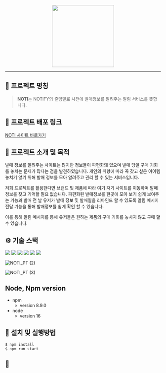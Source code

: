 <div align="center">
<img src="https://user-images.githubusercontent.com/40348689/116185242-2edd0a80-a75c-11eb-80ac-f7e63af3798b.png" width="200" height="200" />
</div>

------------------------------------------------------------------------

## 🔔 프로젝트 명칭 

> **NOTI**는 NOTIFY의 줄임말로 사전에 발매정보를 알려주는 알림 서비스를 뜻합니다. 

##  🎥 프로젝트 배포 링크

[NOTI 사이트 바로가기](https://noti-alarm.netlify.app) 

 

## 🎯 프로젝트 소개 및 목적

발매 정보를 알려주는 사이트는 많지만 정보들이 파편화돼 있으며 발매 당일 구매 기회를 놓치는 문제가 많다는 점을 발견하였습니다. 개인의 취향에 따라 꼭 갖고 싶은 아이템 놓치기 않기 위해 발매 정보를 모아 알려주고 관리 할 수 있는 서비스입니다.

저희 프로젝트를 활용한다면 브랜드 및 제품에 따라 여기 저기 사이트를 이동하며 발매 정보를 찾고 기억할 필요 없습니다. 파편화된 발매정보를 한곳에 모아 보기 쉽게 보여주는 기능과 발매 전 날 유저가 발매 정보 및 발매일을 리마인드 할 수 있도록 알림 메시지 전달 기능을 통해 발매정보를 쉽게 확인 할 수 있습니다.

이를 통해 알림 메시지를 통해 유저들은 원하는 제품의 구매 기회를 놓치지 않고 구매 할 수 있습니다.

## ⚙️ 기술 스택

<img src="https://img.shields.io/badge/React-61DAFB?style=flat&logo=React&logoColor=white"/> <img src="https://img.shields.io/badge/Redux-764ABC?style=flat&logo=Redux&logoColor=white"/> <img src="https://img.shields.io/badge/Redux Saga-999999?style=flat&logo=Redux-Saga&logoColor=white"/> <img src="https://img.shields.io/badge/styled components-DB7093?style=flat&logo=styled-components&logoColor=white"/> <img src="https://img.shields.io/badge/Chakra UI-319795?style=flat&logo=Chakra UI&logoColor=white"/> <img src="https://img.shields.io/badge/Framer Motion-0055FF?style=flat&logo&logoColor=white"/>

![NOTI_PT (2)](https://user-images.githubusercontent.com/40348689/116185792-47015980-a75d-11eb-89b8-3535da506186.png)

![NOTI_PT (3)](https://user-images.githubusercontent.com/40348689/116185796-4963b380-a75d-11eb-9793-244436daf05c.png)






## Node, Npm version

+ npm
  + version 8.9.0
+ node
  + version 16
 
## 🏇 설치 및 실행방법 


```
$ npm install
$ npm run start
```


## 📁 





